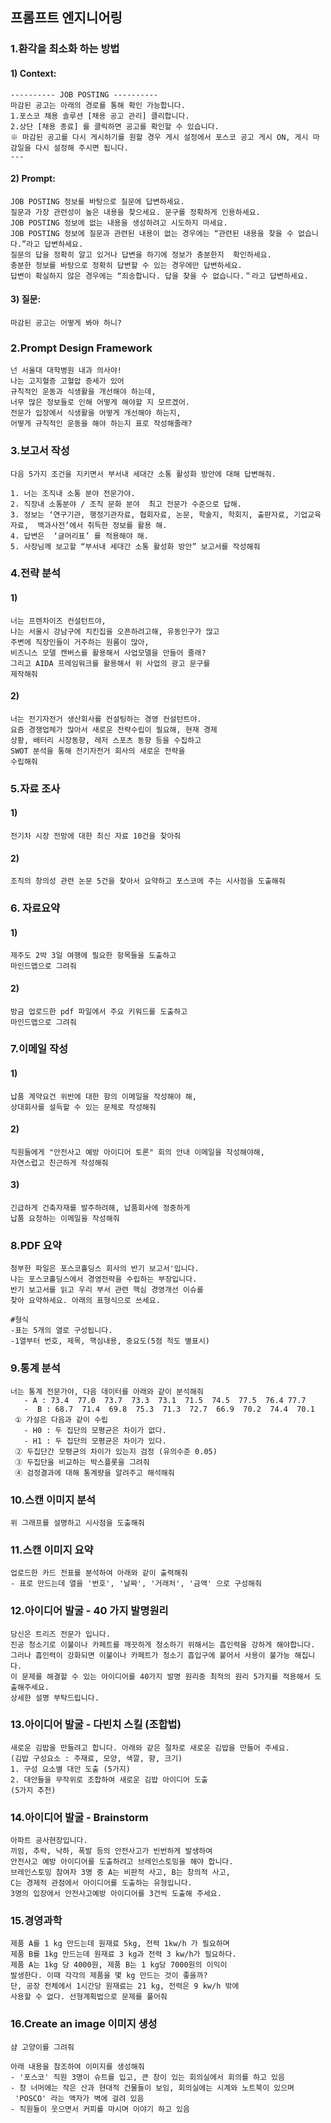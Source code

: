 ## 프롬프트 엔지니어링

### 1.환각을 최소화 하는 방법

#### 1) Context:

```
---------- JOB POSTING ----------
마감된 공고는 아래의 경로를 통해 확인 가능합니다.
1.포스코 채용 솔루션 [채용 공고 관리] 클리합니다.
2.상단 [채용 종료] 를 클릭하면 공고를 확인할 수 있습니다.
※ 마감된 공고를 다시 게시하기를 원할 경우 게시 설정에서 포스코 공고 게시 ON, 게시 마감일을 다시 설정해 주시면 됩니다.
---
```

#### 2) Prompt:
```
JOB POSTING 정보를 바탕으로 질문에 답변하세요.
질문과 가장 관련성이 높은 내용을 찾으세요. 문구를 정확하게 인용하세요.
JOB POSTING 정보에 없는 내용을 생성하려고 시도하지 마세요.
JOB POSTING 정보에 질문과 관련된 내용이 없는 경우에는 “관련된 내용을 찾을 수 없습니다.”라고 답변하세요.
질문의 답을 정확히 알고 있거나 답변을 하기에 정보가 충분한지  확인하세요.
충분한 정보를 바탕으로 정확히 답변할 수 있는 경우에만 답변하세요.
답변이 확실하지 않은 경우에는 “죄송합니다. 답을 찾을 수 없습니다.＂라고 답변하세요.
```

#### 3) 질문:
```
마감된 공고는 어떻게 봐야 하니?
```


### 2.Prompt Design Framework
```
넌 서울대 대학병원 내과 의사야!
나는 고지혈증 고혈압 증세가 있어
규칙적인 운동과 식생활을 개선해야 하는데,
너무 많은 정보들로 인해 어떻게 해야할 지 모르겠어.
전문가 입장에서 식생활을 어떻게 개선해야 하는지,
어떻게 규칙적인 운동을 해야 하는지 표로 작성해줄래?
```

### 3.보고서 작성
```
다음 5가지 조건을 지키면서 부서내 세대간 소통 활성화 방안에 대해 답변해줘.

1. 너는 조직내 소통 분야 전문가야.
2. 직장내 소통분야 / 조직 문화 분야  최고 전문가 수준으로 답해.
3. 정보는 ‘연구기관, 행정기관자료, 협회자료, 논문, 학술지, 학회지, 출판자료, 기업교육자료,  백과사전’에서 취득한 정보를 활용 해.
4. 답변은  ‘글머리표’ 를 적용해야 해.
5. 사장님께 보고할 “부서내 세대간 소통 활성화 방안” 보고서를 작성해줘
```


### 4.전략 분석

#### 1)
```
너는 프렌차이즈 컨설턴트야,
나는 서울시 강남구에 치킨집을 오픈하려고해, 유동인구가 많고
주변에 직장인들이 거주하는 원룸이 많아,
비즈니스 모델 캔버스를 활용해서 사업모델을 만들어 줄래?
그리고 AIDA 프레임워크를 활용해서 위 사업의 광고 문구를
제작해줘
```
#### 2)
```
너는 전기자전거 생산회사를 컨설팅하는 경영 컨설턴트야.
요즘 경쟁업체가 많아서 새로운 전략수립이 필요해, 현재 경제
상황, 배터리 시장동향, 레저 스포츠 동향 등을 수집하고
SWOT 분석을 통해 전기자전거 회사의 새로운 전략을
수립해줘
```

### 5.자료 조사

#### 1)
```
전기차 시장 전망에 대한 최신 자료 10건을 찾아줘
```
#### 2)
```
조직의 창의성 관련 논문 5건을 찾아서 요약하고 포스코에 주는 시사점을 도출해줘
```


### 6. 자료요약

#### 1)
```
제주도 2박 3일 여행에 필요한 항목들을 도출하고
마인드맵으로 그려줘
```
#### 2)
```
방금 업로드한 pdf 파일에서 주요 키워드를 도출하고
마인드맵으로 그려줘
```


### 7.이메일 작성

#### 1)
```
납품 계약요건 위반에 대한 항의 이메일을 작성해야 해, 
상대회사를 설득할 수 있는 문체로 작성해줘
```
#### 2)
```
직원들에게 "안전사고 예방 아이디어 토론" 회의 안내 이메일을 작성해야해,
자연스럽고 친근하게 작성해줘
```
#### 3)
```
긴급하게 건축자재를 발주하려해, 납품회사에 정중하게 
납품 요청하는 이메일을 작성해줘
```


### 8.PDF 요약
```
첨부한 파일은 포스코홀딩스 회사의 반기 보고서'입니다.
나는 포스코홀딩스에서 경영전략을 수립하는 부장입니다.
반기 보고서를 읽고 우리 부서 관련 핵심 경영개선 이슈를
찾아 요약하세요. 아래의 표형식으로 쓰세요.

#형식
-표는 5개의 열로 구성됩니다.
-1열부터 번호, 제목, 핵심내용, 중요도(5점 척도 별표시)
```


### 9.통계 분석
```
너는 통계 전문가야, 다음 데이터를 아래와 같이 분석해줘
   - A : 73.4  77.0  73.7  73.3  73.1  71.5  74.5  77.5  76.4 77.7
   -  B : 68.7  71.4  69.8  75.3  71.3  72.7  66.9  70.2  74.4  70.1
 ① 가설은 다음과 같이 수립
   - H0 : 두 집단의 모평균은 차이가 없다.
   - H1 : 두 집단의 모평균은 차이가 있다.
 ② 두집단간 모평균의 차이가 있는지 검정 (유의수준 0.05)
 ③ 두집단을 비교하는 박스플롯을 그려줘
 ④ 검정결과에 대해 통계량을 알려주고 해석해줘
```


### 10.스캔 이미지 분석
```
위 그래프를 설명하고 시사점을 도출해줘
```


### 11.스캔 이미지 요약
```
업로드한 카드 전표를 분석하여 아래와 같이 출력해줘
- 표로 만드는데 열을 '번호', '날짜', '거래처', '금액' 으로 구성해줘
```


### 12.아이디어 발굴 - 40 가지 발명원리
```
당신은 트리즈 전문가 입니다.
진공 청소기로 이불이나 카페트를 깨끗하게 청소하기 위해서는 흡인력을 강하게 해야합니다.
그러나 흡인력이 강화되면 이불이나 카페트가 청소기 흡입구에 붙어서 사용이 불가능 해집니다.
이 문제를 해결할 수 있는 아이디어를 40가지 발명 원리중 최적의 원리 5가지를 적용해서 도출해주세요.
상세한 설명 부탁드립니다.
```


### 13.아이디어 발굴 - 다빈치 스킬 (조합법)
```
새로운 김밥을 만들려고 합니다. 아래와 같은 절차로 새로운 김밥을 만들어 주세요.
(김밥 구성요소 : 주재료, 모양, 색깔, 향, 크기)
1. 구성 요소별 대안 도출 (5가지)
2. 대안들을 무작위로 조합하여 새로운 김밥 아이디어 도출
(5가지 추천)
```



### 14.아이디어 발굴 - Brainstorm
```
아파트 공사현장입니다.
끼임, 추락, 낙하, 폭발 등의 안전사고가 빈번하게 발생하여
안전사고 예방 아이디어를 도출하려고 브레인스토밍을 해야 합니다.
브레인스토밍 참여자 3명 중 A는 비판적 사고, B는 창의적 사고,
C는 경제적 관점에서 아이디어를 도출하는 유형입니다. 
3명의 입장에서 안전사고예방 아이디어를 3건씩 도출해 주세요. 
```



### 15.경영과학
```
제품 A를 1 kg 만드는데 원재료 5kg, 전력 1kw/h 가 필요하며
제품 B를 1kg 만드는데 원재료 3 kg과 전력 3 kw/h가 필요하다.
제품 A는 1kg 당 4000원, 제품 B는 1 kg당 7000원의 이익이
발생한다. 이때 각각의 제품을 몇 kg 만드는 것이 좋을까?
단, 공장 전체에서 1시간당 원재료는 21 kg, 전력은 9 kw/h 밖에
사용할 수 없다. 선형계획법으로 문제를 풀어줘 
```



### 16.Create an image 이미지 생성

```
샴 고양이를 그려줘
```

```
아래 내용을 참조하여 이미지를 생성해줘
- '포스코' 직원 3명이 슈트를 입고, 큰 창이 있는 회의실에서 회의를 하고 있음
- 창 너머에는 작은 산과 현대적 건물들이 보임, 회의실에는 시계와 노트북이 있으며
 'POSCO' 라는 액자가 벽에 걸려 있음
- 직원들이 웃으면서 커피를 마시며 이야기 하고 있음 
```